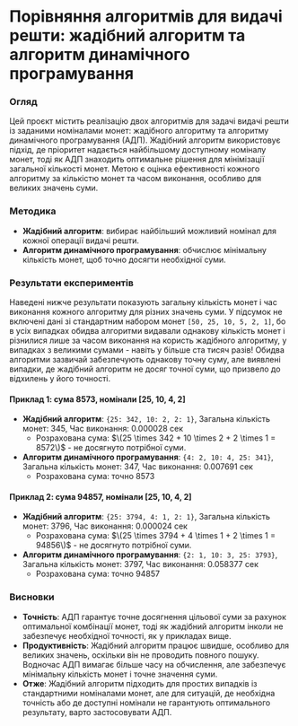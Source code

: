 # Порівняння алгоритмів для видачі решти: жадібний алгоритм та алгоритм динамічного програмування

### Огляд

Цей проєкт містить реалізацію двох алгоритмів для задачі видачі решти із заданими номіналами монет: жадібного алгоритму та 
алгоритму динамічного програмування (АДП). Жадібний алгоритм використовує підхід, де пріоритет надається найбільшому доступному номіналу монет, 
тоді як АДП знаходить оптимальне рішення для мінімізації загальної кількості монет.
Метою є оцінка ефективності кожного алгоритму за кількістю монет та часом виконання, особливо для великих значень суми.

### Методика

- **Жадібний алгоритм**: вибирає найбільший можливий номінал для кожної операції видачі решти.
- **Алгоритм динамічного програмування**: обчислює мінімальну кількість монет, щоб точно досягти необхідної суми.

### Результати експериментів

Наведені нижче результати показують загальну кількість монет і час виконання кожного алгоритму для різних значень суми.
У підсумок не включені дані зі стандартним набором монет `[50, 25, 10, 5, 2, 1]`, бо в усіх випадках обидва алгоритми видавали однакову кількість монет
і різнилися лише за часом виконання на користь жадібного алгоритму, у випадках з великими сумами - навіть у більше ста тисяч разів!
Обидва алгоритми зазвичай забезпечують однакову точну суму, але виявлені випадки, де жадібний алгоритм не досяг точної суми, що призвело до відхилень у його точності.

#### Приклад 1: сума 8573, номінали [25, 10, 4, 2]

- **Жадібний алгоритм**: `{25: 342, 10: 2, 2: 1}`, Загальна кількість монет: 345, Час виконання: 0.000028 сек
  - Розрахована сума: $\(25 \times 342 + 10 \times 2 + 2 \times 1 = 8572\)$ - не досягнуто потрібної суми.
- **Алгоритм динамічного програмування**: `{4: 2, 10: 4, 25: 341}`, Загальна кількість монет: 347, Час виконання: 0.007691 сек
  - Розрахована сума: точно 8573

#### Приклад 2: сума 94857, номінали [25, 10, 4, 2]

- **Жадібний алгоритм**: `{25: 3794, 4: 1, 2: 1}`, Загальна кількість монет: 3796, Час виконання: 0.000024 сек
  - Розрахована сума: $\(25 \times 3794 + 4 \times 1 + 2 \times 1 = 94856\)$ - не досягнуто потрібної суми.
- **Алгоритм динамічного програмування**: `{2: 1, 10: 3, 25: 3793}`, Загальна кількість монет: 3797, Час виконання: 0.058377 сек
  - Розрахована сума: точно 94857

### Висновки

- **Точність**: АДП гарантує точне досягнення цільової суми за рахунок оптимальної комбінації монет, тоді як жадібний алгоритм інколи не забезпечує необхідної точності, як у прикладах вище.
- **Продуктивність**: Жадібний алгоритм працює швидше, особливо для великих значень, оскільки він не проводить повного пошуку. Водночас АДП вимагає більше часу на обчислення, але забезпечує
мінімальну кількість монет і точне значення суми. 
- **Отже**: Жадібний алгоритм підходить для простих випадків із стандартними номіналами монет, але для ситуацій, де необхідна точність або де доступні номінали не гарантують оптимального результату, варто застосовувати АДП.
